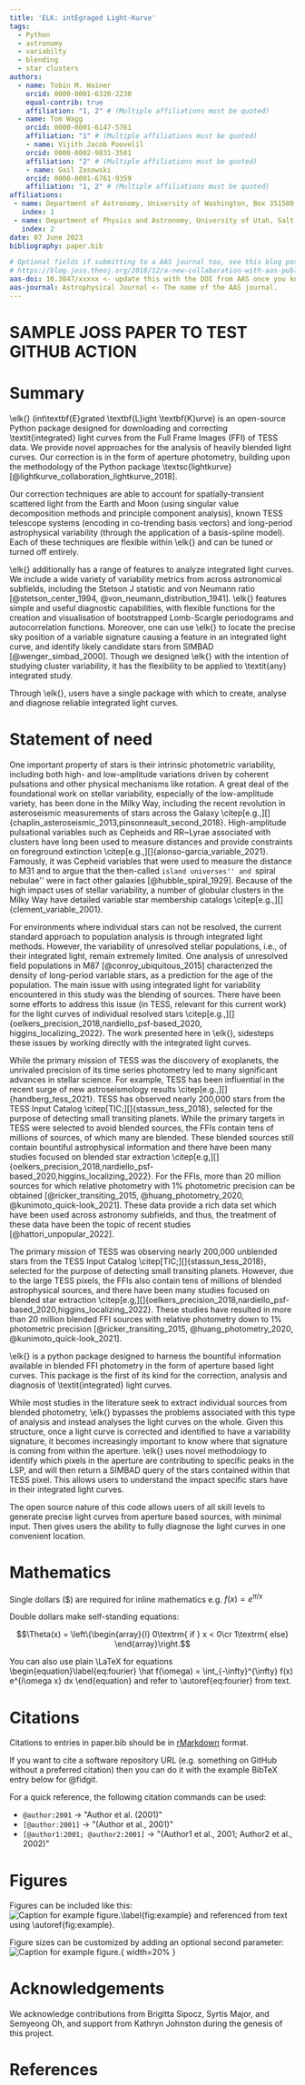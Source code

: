 ```yaml
---
title: 'ELK: intEgraged Light-Kurve'
tags:
  - Python
  - astronomy
  - variabilty
  - blending
  - star clusters
authors:
  - name: Tobin M. Wainer
    orcid: 0000-0001-6320-2230
    equal-contrib: true
    affiliation: "1, 2" # (Multiple affiliations must be quoted)
  - name: Tom Wagg
    orcid: 0000-0001-6147-5761
    affiliation: "1" # (Multiple affiliations must be quoted)  
    - name: Vijith Jacob Poovelil
    orcid: 0000-0002-9831-3501
    affiliation: "2" # (Multiple affiliations must be quoted)  
    - name: Gail Zasowski
    orcid: 0000-0001-6761-9359
    affiliation: "1, 2" # (Multiple affiliations must be quoted)
affiliations:
 - name: Department of Astronomy, University of Washington, Box 351580, Seattle, WA 98195, USA
   index: 1
 - name: Department of Physics and Astronomy, University of Utah, Salt Lake City, UT 84112, USA
   index: 2
date: 07 June 2023
bibliography: paper.bib

# Optional fields if submitting to a AAS journal too, see this blog post:
# https://blog.joss.theoj.org/2018/12/a-new-collaboration-with-aas-publishing
aas-doi: 10.3847/xxxxx <- update this with the DOI from AAS once you know it.
aas-journal: Astrophysical Journal <- The name of the AAS journal.
---
```


# SAMPLE JOSS PAPER TO TEST GITHUB ACTION

# Summary

\elk{} (int\textbf{E}grated \textbf{L}ight \textbf{K}urve) is an open-source Python package designed for downloading and correcting \textit{integrated} light curves from the Full Frame Images (FFI) of TESS data. We provide novel approaches for the analysis of heavily blended light curves. Our correction is in the form of aperture photometry, building upon the methodology of the Python package \textsc{lightkurve} [@lightkurve_collaboration_lightkurve_2018]. 

Our correction techniques are able to account for spatially-transient scattered light from the Earth and Moon (using singular value decomposition methods and principle component analysis), known TESS telescope systems (encoding in co-trending basis vectors) and long-period astrophysical variability (through the application of a basis-spline model). Each of these techniques are flexible within \elk{} and can be tuned or turned off entirely.

\elk{} additionally has a range of features to analyze integrated light curves. We include a wide variety of variability metrics from across astronomical subfields, including the Stetson J statistic and von Neumann ratio [@stetson_center_1994, @von_neumann_distribution_1941]. \elk{} features simple and useful diagnostic capabilities, with flexible functions for the creation and visualisation of bootstrapped Lomb-Scargle periodograms and autocorrelation functions. Moreover, one can use \elk{} to locate the precise sky position of a variable signature causing a feature in an integrated light curve, and identify likely candidate stars from SIMBAD [@wenger_simbad_2000]. Though we designed \elk{} with the intention of studying cluster variability, it has the flexibility to be applied to \textit{any} integrated study.

Through \elk{}, users have a single package with which to create, analyse and diagnose reliable integrated light curves. 

# Statement of need

One important property of stars is their intrinsic photometric variability, including both high- and low-amplitude variations driven by coherent pulsations and other physical mechanisms like rotation. A great deal of the foundational work on stellar variability, especially of the low-amplitude variety, has been done in the Milky Way, including the recent revolution in asteroseismic measurements of stars across the Galaxy \citep[e.g.,][]{chaplin_asteroseismic_2013,pinsonneault_second_2018}. High-amplitude pulsational variables such as Cepheids and RR~Lyrae associated with clusters have long been used to measure distances and provide constraints on foreground extinction \citep[e.g.,][]{alonso-garcia_variable_2021}. Famously, it was Cepheid variables that were used to measure the distance to M31 and to argue that the then-called ``island universes'' and ``spiral nebulae'' were in fact other galaxies [@hubble_spiral_1929]. Because of the high impact uses of stellar variability, a number of globular clusters in the Milky Way have detailed variable star membership catalogs \citep[e.g.,][]{clement_variable_2001}. 

For environments where individual stars can not be resolved, the current standard approach to population analysis is through integrated light methods. However, the variability of unresolved stellar populations, i.e., of their integrated light, remain extremely limited. One analysis of unresolved field populations in M87 [@conroy_ubiquitous_2015] characterized the density of long-period variable stars, as a prediction for the age of the population. The main issue with using integrated light for variability encountered in this study was the blending of sources. There have been some efforts to address this issue (in TESS, relevant for this current work) for the light curves of individual resolved stars \citep[e.g.,][]{oelkers_precision_2018,nardiello_psf-based_2020, higgins_localizing_2022}. The work presented here in \elk{}, sidesteps these issues by working directly with the integrated light curves.

While the primary mission of TESS was the discovery of exoplanets, the unrivaled precision of its time series photometry led to many significant advances in stellar science. For example, TESS has been influential in the recent surge of new astroseismology results \citep[e.g.,][]{handberg_tess_2021}. TESS has observed nearly 200,000 stars from the TESS Input Catalog \citep[TIC;][]{stassun_tess_2018}, selected for the purpose of detecting small transiting planets. While the primary targets in TESS were selected to avoid blended sources, the FFIs contain tens of millions of sources, of which many are blended. These blended sources still contain bountiful astrophysical information and there have been many studies focused on blended star extraction \citep[e.g,][]{oelkers_precision_2018,nardiello_psf-based_2020,higgins_localizing_2022}. For the FFIs, more than 20 million sources for which relative photometry with $1\%$ photometric precision can be obtained [@ricker_transiting_2015, @huang_photometry_2020, @kunimoto_quick-look_2021]. These data provide a rich data set which have been used across astronomy subfields, and thus, the treatment of these data have been the topic of recent studies [@hattori_unpopular_2022].

The primary mission of TESS was observing nearly 200,000 unblended stars from the TESS Input Catalog \citep[TIC;][]{stassun_tess_2018}, selected for the purpose of detecting small transiting planets. However, due to the large TESS pixels, the FFIs also contain tens of millions of blended astrophysical sources, and there have been many studies focused on blended star extraction \citep[e.g,][]{oelkers_precision_2018,nardiello_psf-based_2020,higgins_localizing_2022}. These studies have resulted in more than 20 million blended FFI sources with relative photometry down to $1\%$ photometric precision  [@ricker_transiting_2015, @huang_photometry_2020, @kunimoto_quick-look_2021]. 

\elk{} is a python package designed to harness the bountiful information available in blended FFI photometry in the form of aperture based light curves. This package is the first of its kind for the correction, analysis and diagnosis of \textit{integrated} light curves.

While most studies in the literature seek to extract individual sources from blended photometry, \elk{} bypasses the problems associated with this type of analysis and instead analyses the light curves on the whole. Given this structure, once a light curve is corrected and identified to have a variability signature, it becomes increasingly important to know where that signature is coming from within the aperture. \elk{} uses novel methodology to identify which pixels in the aperture are contributing to specific peaks in the LSP, and will then return a SIMBAD query of the stars contained within that TESS pixel. This allows users to understand the impact specific stars have in their integrated light curves.

The open source nature of this code allows users of all skill levels to generate precise light curves from aperture based sources, with minimal input. Then gives users the ability to fully diagnose the light curves in one convenient location. 

# Mathematics

Single dollars ($) are required for inline mathematics e.g. $f(x) = e^{\pi/x}$

Double dollars make self-standing equations:

$$\Theta(x) = \left\{\begin{array}{l}
0\textrm{ if } x < 0\cr
1\textrm{ else}
\end{array}\right.$$

You can also use plain \LaTeX for equations
\begin{equation}\label{eq:fourier}
\hat f(\omega) = \int_{-\infty}^{\infty} f(x) e^{i\omega x} dx
\end{equation}
and refer to \autoref{eq:fourier} from text.

# Citations

Citations to entries in paper.bib should be in
[rMarkdown](http://rmarkdown.rstudio.com/authoring_bibliographies_and_citations.html)
format.

If you want to cite a software repository URL (e.g. something on GitHub without a preferred
citation) then you can do it with the example BibTeX entry below for @fidgit.

For a quick reference, the following citation commands can be used:
- `@author:2001`  ->  "Author et al. (2001)"
- `[@author:2001]` -> "(Author et al., 2001)"
- `[@author1:2001; @author2:2001]` -> "(Author1 et al., 2001; Author2 et al., 2002)"

# Figures

Figures can be included like this:
![Caption for example figure.\label{fig:example}](figure.png)
and referenced from text using \autoref{fig:example}.

Figure sizes can be customized by adding an optional second parameter:
![Caption for example figure.](figure.png){ width=20% }

# Acknowledgements

We acknowledge contributions from Brigitta Sipocz, Syrtis Major, and Semyeong
Oh, and support from Kathryn Johnston during the genesis of this project.

# References
